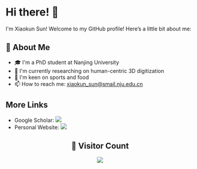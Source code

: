 # Hi there! 👋 

I'm Xiaokun Sun! Welcome to my GitHub profile! Here’s a little bit about me:

## 🫠 About Me
- 🎓 I'm a PhD student at Nanjing University
- 🔭 I'm currently researching on human-centric 3D digitization
- 🌱 I'm keen on sports and food
- 📫 How to reach me: xiaokun_sun@smail.nju.edu.cn

## More Links
- Google Scholar: [![](https://img.shields.io/badge/website-orange?&style=for-the-badge&logo=Google%20chrome&logoColor=white)](https://xiaokunsun.github.io/)
- Personal Website: [![](https://img.shields.io/badge/google%20scholar-%234285F4.svg?&style=for-the-badge&logo=google-scholar&logoColor=white)](https://scholar.google.com/citations?user=SG3SxqEAAAAJ)

## <center> 🧮 Visitor Count
<p align="center"> 
  <img src="https://profile-counter.glitch.me/XiaokunSun/count.svg" />
</p>
